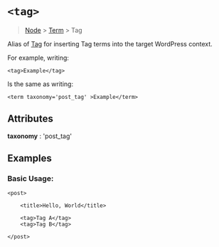 # `<tag>`

> [Node](./node.md) > [Term](./term.md) > Tag

Alias of [Tag](./term.md) for inserting Tag terms into the target WordPress context.

For example, writing:

```
<tag>Example</tag>
```

Is the same as writing:

```
<term taxonomy='post_tag' >Example</term>
```

## Attributes

**taxonomy** : 'post_tag'

## Examples

### Basic Usage:

```
<post>

    <title>Hello, World</title>

    <tag>Tag A</tag>
    <tag>Tag B</tag>

</post>
```